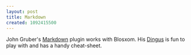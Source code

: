 ```yaml
---
layout: post
title: Markdown
created: 1092415500
---
```

 John Gruber's [Markdown](http://daringfireball.net/projects/markdown/) plugin works with Blosxom.  His [Dingus](http://daringfireball.net/projects/markdown/dingus) is fun to play with and has a handy cheat-sheet.
